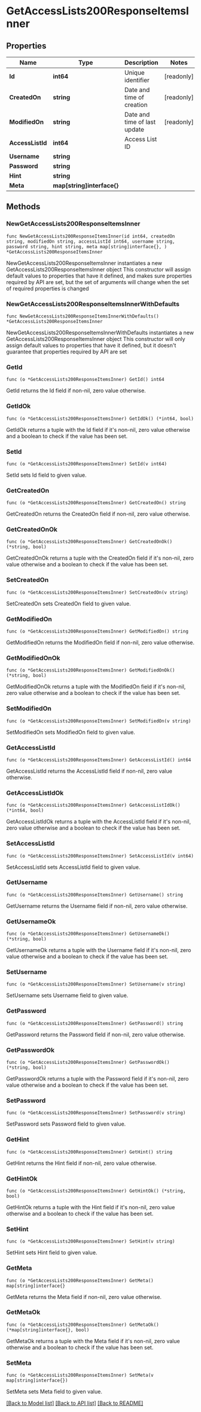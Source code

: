 # GetAccessLists200ResponseItemsInner

## Properties

Name | Type | Description | Notes
------------ | ------------- | ------------- | -------------
**Id** | **int64** | Unique identifier | [readonly] 
**CreatedOn** | **string** | Date and time of creation | [readonly] 
**ModifiedOn** | **string** | Date and time of last update | [readonly] 
**AccessListId** | **int64** | Access List ID | 
**Username** | **string** |  | 
**Password** | **string** |  | 
**Hint** | **string** |  | 
**Meta** | **map[string]interface{}** |  | 

## Methods

### NewGetAccessLists200ResponseItemsInner

`func NewGetAccessLists200ResponseItemsInner(id int64, createdOn string, modifiedOn string, accessListId int64, username string, password string, hint string, meta map[string]interface{}, ) *GetAccessLists200ResponseItemsInner`

NewGetAccessLists200ResponseItemsInner instantiates a new GetAccessLists200ResponseItemsInner object
This constructor will assign default values to properties that have it defined,
and makes sure properties required by API are set, but the set of arguments
will change when the set of required properties is changed

### NewGetAccessLists200ResponseItemsInnerWithDefaults

`func NewGetAccessLists200ResponseItemsInnerWithDefaults() *GetAccessLists200ResponseItemsInner`

NewGetAccessLists200ResponseItemsInnerWithDefaults instantiates a new GetAccessLists200ResponseItemsInner object
This constructor will only assign default values to properties that have it defined,
but it doesn't guarantee that properties required by API are set

### GetId

`func (o *GetAccessLists200ResponseItemsInner) GetId() int64`

GetId returns the Id field if non-nil, zero value otherwise.

### GetIdOk

`func (o *GetAccessLists200ResponseItemsInner) GetIdOk() (*int64, bool)`

GetIdOk returns a tuple with the Id field if it's non-nil, zero value otherwise
and a boolean to check if the value has been set.

### SetId

`func (o *GetAccessLists200ResponseItemsInner) SetId(v int64)`

SetId sets Id field to given value.


### GetCreatedOn

`func (o *GetAccessLists200ResponseItemsInner) GetCreatedOn() string`

GetCreatedOn returns the CreatedOn field if non-nil, zero value otherwise.

### GetCreatedOnOk

`func (o *GetAccessLists200ResponseItemsInner) GetCreatedOnOk() (*string, bool)`

GetCreatedOnOk returns a tuple with the CreatedOn field if it's non-nil, zero value otherwise
and a boolean to check if the value has been set.

### SetCreatedOn

`func (o *GetAccessLists200ResponseItemsInner) SetCreatedOn(v string)`

SetCreatedOn sets CreatedOn field to given value.


### GetModifiedOn

`func (o *GetAccessLists200ResponseItemsInner) GetModifiedOn() string`

GetModifiedOn returns the ModifiedOn field if non-nil, zero value otherwise.

### GetModifiedOnOk

`func (o *GetAccessLists200ResponseItemsInner) GetModifiedOnOk() (*string, bool)`

GetModifiedOnOk returns a tuple with the ModifiedOn field if it's non-nil, zero value otherwise
and a boolean to check if the value has been set.

### SetModifiedOn

`func (o *GetAccessLists200ResponseItemsInner) SetModifiedOn(v string)`

SetModifiedOn sets ModifiedOn field to given value.


### GetAccessListId

`func (o *GetAccessLists200ResponseItemsInner) GetAccessListId() int64`

GetAccessListId returns the AccessListId field if non-nil, zero value otherwise.

### GetAccessListIdOk

`func (o *GetAccessLists200ResponseItemsInner) GetAccessListIdOk() (*int64, bool)`

GetAccessListIdOk returns a tuple with the AccessListId field if it's non-nil, zero value otherwise
and a boolean to check if the value has been set.

### SetAccessListId

`func (o *GetAccessLists200ResponseItemsInner) SetAccessListId(v int64)`

SetAccessListId sets AccessListId field to given value.


### GetUsername

`func (o *GetAccessLists200ResponseItemsInner) GetUsername() string`

GetUsername returns the Username field if non-nil, zero value otherwise.

### GetUsernameOk

`func (o *GetAccessLists200ResponseItemsInner) GetUsernameOk() (*string, bool)`

GetUsernameOk returns a tuple with the Username field if it's non-nil, zero value otherwise
and a boolean to check if the value has been set.

### SetUsername

`func (o *GetAccessLists200ResponseItemsInner) SetUsername(v string)`

SetUsername sets Username field to given value.


### GetPassword

`func (o *GetAccessLists200ResponseItemsInner) GetPassword() string`

GetPassword returns the Password field if non-nil, zero value otherwise.

### GetPasswordOk

`func (o *GetAccessLists200ResponseItemsInner) GetPasswordOk() (*string, bool)`

GetPasswordOk returns a tuple with the Password field if it's non-nil, zero value otherwise
and a boolean to check if the value has been set.

### SetPassword

`func (o *GetAccessLists200ResponseItemsInner) SetPassword(v string)`

SetPassword sets Password field to given value.


### GetHint

`func (o *GetAccessLists200ResponseItemsInner) GetHint() string`

GetHint returns the Hint field if non-nil, zero value otherwise.

### GetHintOk

`func (o *GetAccessLists200ResponseItemsInner) GetHintOk() (*string, bool)`

GetHintOk returns a tuple with the Hint field if it's non-nil, zero value otherwise
and a boolean to check if the value has been set.

### SetHint

`func (o *GetAccessLists200ResponseItemsInner) SetHint(v string)`

SetHint sets Hint field to given value.


### GetMeta

`func (o *GetAccessLists200ResponseItemsInner) GetMeta() map[string]interface{}`

GetMeta returns the Meta field if non-nil, zero value otherwise.

### GetMetaOk

`func (o *GetAccessLists200ResponseItemsInner) GetMetaOk() (*map[string]interface{}, bool)`

GetMetaOk returns a tuple with the Meta field if it's non-nil, zero value otherwise
and a boolean to check if the value has been set.

### SetMeta

`func (o *GetAccessLists200ResponseItemsInner) SetMeta(v map[string]interface{})`

SetMeta sets Meta field to given value.



[[Back to Model list]](../README.md#documentation-for-models) [[Back to API list]](../README.md#documentation-for-api-endpoints) [[Back to README]](../README.md)


